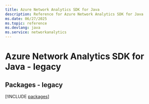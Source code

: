 ```yaml
---
title: Azure Network Analytics SDK for Java
description: Reference for Azure Network Analytics SDK for Java
ms.date: 06/27/2025
ms.topic: reference
ms.devlang: java
ms.service: networkanalytics
---
```

# Azure Network Analytics SDK for Java - legacy
## Packages - legacy
[!INCLUDE [packages](network-analytics-index.md)]